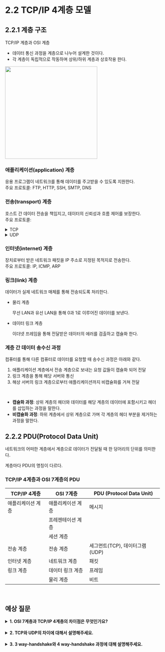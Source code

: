 # 2.2 TCP/IP 4계층 모델

## 2.2.1 계층 구조

TCP/IP 계층과 OSI 계층
- 데이터 통신 과정을 계층으로 나누어 설계한 것이다.
- 각 계층이 독립적으로 작동하며 상위/하위 계층과 상호작용 한다.

<img src="https://upload.wikimedia.org/wikipedia/commons/thumb/d/d7/Application_Layer.png/220px-Application_Layer.png" height="300"/>

### 애플리케이션(application) 계층
응용 프로그램이 네트워크를 통해 데이터를 주고받을 수 있도록 지원한다. <br>
주요 프로토콜: FTP, HTTP, SSH, SMTP, DNS

### 전송(transport) 계층
호스트 간 데이터 전송을 책임지고, 데이터의 신뢰성과 흐름 제어를 보장한다. <br>
주요 프로토콜:
<details>
<summary>TCP</summary>

- 신뢰성 있는 연결형 서비스를 제공한다.
- 가상회선 패킷 교환 방식을 사용한다.
<img src="https://woovictory.github.io/img/virtual_circut_packet.png"/>

- 3-way-handshake
    
    TCP/IP 프로토콜에서 신뢰성 있는 연결을 성립하기 위해 사용하는 3단계 철차이다.
    클라이언트와 서버가 데이터를 교환하기 전 서로 통신 가능 여부를 확인하고, 연결을 설정하는 과정이다.

    **연결 성립 과정**
    1. 클라이언트는 서버에 SYN(A) 패킷을 보낸다.
    2. 서버는 SYN을 수신하고 ACK(A + 1)와 SYN(B)을 보낸다.
    3. 클라이언트는 ACK와 SYN 패킷을 받고 ACK(B + 1)을 서버로 보낸다.
    <img src="https://media.geeksforgeeks.org/wp-content/uploads/TCP-connection-1.png"/>
- 4-way-handshake

    TCP가 연결을 해제할 때 수행되는 절차이다. 

    **연결 해제 과정** 
    1. 클라이언트가 서버에 FIN 세그먼트를 전송하고, FIN_WAIT_1 상태로 전환하여 서버의 응답을 기다린다.
    2. 서버는 클라이언트에 ACK 세그먼트를 전송한다.
    3. 일정시간 이후에 클라이언트에 FIN 세그먼트를 보낸다.
    4. 클라이언트는 TIME_WAIT 상태가 되고, 서버로 ACK를 보내 서버의 연결을 닫는다.
    5. 클라이언트는 일정 시간 대기 후 연결을 닫는다. 
    <img src="https://media.geeksforgeeks.org/wp-content/uploads/CN.png"/>

</details>

<details>
<summary>UDP</summary>
- 비연결형 서비스를 제공한다.
- 데이터그램 패킷 교환 방식을 사용한다.
<img src="https://woovictory.github.io/img/datagram_packet.png"/>
</details>

### 인터넷(internet) 계층
장치로부터 받은 네트워크 패킷을 IP 주소로 지정된 목적지로 전송한다. <br>
주요 프로토콜: IP, ICMP, ARP

### 링크(link) 계층
데이터가 실제 네트워크 매체를 통해 전송되도록 처리한다. 
- 물리 계층

    무선 LAN과 유선 LAN을 통해 0과 1로 이루어진 데이터를 보낸다.

- 데이터 링크 계층
    
    이더넷 프레임을 통해 전달받은 데이터의 에러를 검출하고 캡슐화 한다.

### 계층 간 데이터 송수신 과정
컴퓨터를 통해 다른 컴퓨터로 데이터를 요청할 때 송수신 과정은 아래와 같다.
1. 애플리케이션 계층에서 전송 계층으로 보내는 요청 값들이 캡슐화 되어 전달
2. 링크 계층을 통해 해당 서버와 통신
3. 해상 서버의 링크 계층으로부터 애플리케이션까지 비캡슐화를 거쳐 전달

<br>

- **캡슐화 과정**: 상위 계층의 헤더와 데이터를 해당 계층의 데이터에 포함시키고 헤더를 삽입하는 과정을 말한다.
- **비캡슐화 과정**: 하위 계층에서 상위 계층으로 가며 각 계층의 헤더 부분을 제거하는 과정을 말한다.

## 2.2.2 PDU(Protocol Data Unit)
네트워크의 어떠한 계층에서 계층으로 데이터가 전달될 때 한 덩어리의 단위를 의미한다.

계층마다 PDU의 명칭이 다르다.

### TCP/IP 4계층과 OSI 7계층의 PDU

| TCP/IP 4계층       | OSI 7계층             | PDU (Protocol Data Unit) |
|--------------------|-----------------------|---------------------------|
| 애플리케이션 계층       | 애플리케이션 계층         | 메시지                      |
|                    | 프레젠테이션 계층          |                       |
|                    | 세션 계층               |                       |
| 전송 계층            | 전송 계층               | 세그먼트(TCP), 데이터그램(UDP)  |
| 인터넷 계층          | 네트워크 계층           | 패킷                    |
| 링크 계층            | 데이터 링크 계층        | 프레임                     |
|                    | 물리 계층            | 비트                       |


<br>

## 예상 질문

<details> 
<summary><b>1. OSI 7계층과 TCP/IP 4계층의 차이점은 무엇인가요?</b></summary>

- OSI 모델은 7계층(물리, 데이터 링크, 네트워크, 전송, 세션, 표현, 응용)으로 구성되고, TCP/IP 모델은 4계층(네트워크 인터페이스, 인터넷, 전송, 응용)으로 구성된다.
- 용OSI 모델은 개념적 설계와 학습 목적으로 만들어진 참조 모델이고, TCP/IP는 실제 네트워크에서 동작하는 프로토콜 스택이다.
- TCP/IP는 실질적인 구현을 기반으로 하며, OSI는 이론적인 프레임워크를 제공한다.

</details>

<br>

<details> 
<summary><b>2. TCP와 UDP의 차이에 대해서 설명해주세요.</b></summary>

TCP
- 연결 설정을 통해 통신을 시작한다.
- 패킷의 순서와 무결성을 확인하며, 손실된 패킷은 재전송한다.
- 신뢰성 보장 때문에 속도가 느리다.

UDP
- 연결 설정 과정이 없어 TCP보다 속도가 빠르다.
- 패킷의 순서나 무결성을 확인하지 않는다.

</details>

<br>

<details> 
<summary><b>3. 3 way-handshake와 4 way-handshake 과정에 대해 설명해주세요.</b></summary>

**3-way handshake**: 통신할 네트워크 장치 간 논리적 접속 상태를 만들기 위해 사용한다.
1. 클라이언트가 서버로 SYN(연결 요청)을 보낸다.
2. 서버가 클라이언트에게 SYN + ACK(연결 요청 수락 및 응답)를 보낸다.
3. 클라이언트가 서버에게 ACK(연결 확인)를 보낸다.

<br>

**4-way handshake**: 데이터 유실을 방지하며 연결을 해제하기 위해 사용한다.
1. 클라이언트가 서버로 FIN(연결 종료 요청)을 보낸다.
2. 서버가 클라이언트에게 ACK(종료 요청 수락)를 보낸다.
3. 서버가 클라이언트에게 FIN(종료 요청)을 보낸다.
4. 클라이언트가 서버에게 ACK(종료 확인)를 보낸다.

</details>
